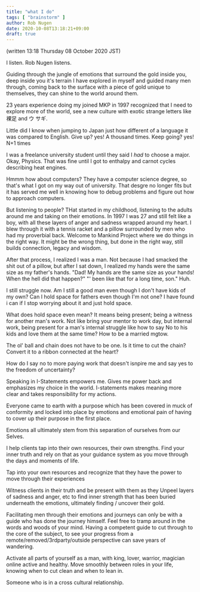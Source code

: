```yaml
---
title: "what I do"
tags: [ "brainstorm" ]
author: Rob Nugen
date: 2020-10-08T13:18:21+09:00
draft: true
---
```


(written 13:18 Thursday 08 October 2020 JST)

I listen.  Rob Nugen listens.

Guiding through the jungle of emotions that surround the gold inside
you, deep inside you it's terrain I have explored in myself and guided
many men through, coming back to the surface with a piece of gold
unique to themselves, they can shine to the world around them.

23 years experience doing my
joined MKP in 1997 recognized that I need to explore more of the
world, see a new culture with exotic strange letters like 裸足 and ウ
サギ.

Little did I know when jumping to Japan just how different of a
language it was compared to English. Give up?  yes!  A thousand
times.  Keep going?  yes!  N+1 times

I was a freelance university student until they said I *had* to choose
a major.  Okay, Physics. That was fine until I got to enthalpy and
carnot cycles describing heat engines.

Hmmm how about computers?  They have a computer science degree, so
that's what I got on my way out of university.  That desgre no longer
fits but it has served me well in knowing how to debug problems and
figure out how to approach computers.

But listening to people?   THat started in my childhood, listening to
the adults around me and taking on their emotions.  In 1997 I was 27
and still felt like a boy, with all these layers of anger and sadness
wrapped around my heart.  I blew through it with a tennis racket and a
pillow surrounded by men who had my proverbial back.  Welcome to
Mankind Project where we do things in the right way. It might be the
wrong thing, but done in the right way, still builds connection, legacy and
wisdom.

After that process, I realized I was a man.  Not because I had smacked
the shit out of a pillow, but after I sat down, I realized my hands
were the same size as my father's hands.  "Dad! My hands are the same
size as your hands!  When the hell did that happen?"  "' been like
that for a long time, son."  Huh.

I still struggle now.  Am I still a good man even though I don't have
kids of my own?  Can I hold space for fathers even though I'm not one?
I have found i can if I stop worrying about it and just hold space.

What does hold space even mean?  It means being present; being a
witness for another man's work.  Not like bring your mentor to work
day, but internal work,  being present for a man's internal struggle
like how to say No to his kids and love them at the same time?  How to
be a married mgtow.

The ol' ball and chain does not have to be one.
Is it time to cut the chain?  Convert it to a ribbon connected at the
heart?

How do I say no to more paying work that doesn't isnpire me and say
yes to the freedom of uncertainty?

Speaking in I-Statements empowers me.  Gives me power back and
emphasizes my choice in the world. I-statements makes meaning more
clear and takes responsibility for my actions.

Everyone came to earth with a purpose which has been covered in muck
of conformity and locked into place by emotions and emotional pain of
having to cover up their purpose in the first place.

Emotions all ultimately stem from this separation of ourselves from
our Selves.

I help clients tap into their own resources, their own strengths.
Find your inner truth and rely on that as your guidance system as you
move through the days and moments of life.

Tap into your own resources and recognize that they have the power to move through their experiences

Witness clients in their truth and be present with them as they
Unpeel layers of sadness and anger, etc to find inner strength that
has been buried underneath the emotions, ultimately finding / uncover their gold.

Facilitating men through their emotions and journeys can only be with
a guide who has done the journey himself.  Feel free to tramp around
in the words and woods of your mind.  Having a competent guide to cut
through to the core of the subject, to see your progress from a
remote/removed/3rdparty/outside perspective can save years of wandering.

Activate all parts of yourself as a man, with king, lover, warrior,
magician online active and healthy.  Move smoothly between roles in
your life, knowing when to cut clean and when to lean in.


Someone who is in a cross cultural relationship. 

